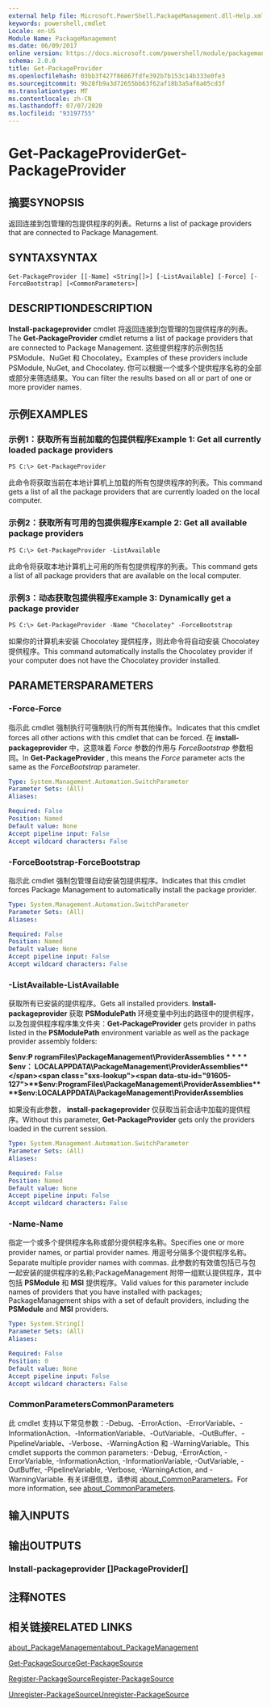 ```yaml
---
external help file: Microsoft.PowerShell.PackageManagement.dll-Help.xml
keywords: powershell,cmdlet
Locale: en-US
Module Name: PackageManagement
ms.date: 06/09/2017
online version: https://docs.microsoft.com/powershell/module/packagemanagement/get-packageprovider?view=powershell-5.1&WT.mc_id=ps-gethelp
schema: 2.0.0
title: Get-PackageProvider
ms.openlocfilehash: 03bb3f427f86867fdfe392b7b153c14b333e0fe3
ms.sourcegitcommit: 9b28fb9a3d72655bb63f62af18b3a5af6a05cd3f
ms.translationtype: MT
ms.contentlocale: zh-CN
ms.lasthandoff: 07/07/2020
ms.locfileid: "93197755"
---
```

# <span data-ttu-id="91605-103">Get-PackageProvider</span><span class="sxs-lookup"><span data-stu-id="91605-103">Get-PackageProvider</span></span>

## <span data-ttu-id="91605-104">摘要</span><span class="sxs-lookup"><span data-stu-id="91605-104">SYNOPSIS</span></span>
<span data-ttu-id="91605-105">返回连接到包管理的包提供程序的列表。</span><span class="sxs-lookup"><span data-stu-id="91605-105">Returns a list of package providers that are connected to Package Management.</span></span>

## <span data-ttu-id="91605-106">SYNTAX</span><span class="sxs-lookup"><span data-stu-id="91605-106">SYNTAX</span></span>

```
Get-PackageProvider [[-Name] <String[]>] [-ListAvailable] [-Force] [-ForceBootstrap] [<CommonParameters>]
```

## <span data-ttu-id="91605-107">DESCRIPTION</span><span class="sxs-lookup"><span data-stu-id="91605-107">DESCRIPTION</span></span>
<span data-ttu-id="91605-108">**Install-packageprovider** cmdlet 将返回连接到包管理的包提供程序的列表。</span><span class="sxs-lookup"><span data-stu-id="91605-108">The **Get-PackageProvider** cmdlet returns a list of package providers that are connected to Package Management.</span></span>
<span data-ttu-id="91605-109">这些提供程序的示例包括 PSModule、NuGet 和 Chocolatey。</span><span class="sxs-lookup"><span data-stu-id="91605-109">Examples of these providers include PSModule, NuGet, and Chocolatey.</span></span>
<span data-ttu-id="91605-110">你可以根据一个或多个提供程序名称的全部或部分来筛选结果。</span><span class="sxs-lookup"><span data-stu-id="91605-110">You can filter the results based on all or part of one or more provider names.</span></span>

## <span data-ttu-id="91605-111">示例</span><span class="sxs-lookup"><span data-stu-id="91605-111">EXAMPLES</span></span>

### <span data-ttu-id="91605-112">示例1：获取所有当前加载的包提供程序</span><span class="sxs-lookup"><span data-stu-id="91605-112">Example 1: Get all currently loaded package providers</span></span>

```
PS C:\> Get-PackageProvider
```

<span data-ttu-id="91605-113">此命令将获取当前在本地计算机上加载的所有包提供程序的列表。</span><span class="sxs-lookup"><span data-stu-id="91605-113">This command gets a list of all the package providers that are currently loaded on the local computer.</span></span>

### <span data-ttu-id="91605-114">示例2：获取所有可用的包提供程序</span><span class="sxs-lookup"><span data-stu-id="91605-114">Example 2: Get all available package providers</span></span>

```
PS C:\> Get-PackageProvider -ListAvailable
```

<span data-ttu-id="91605-115">此命令将获取本地计算机上可用的所有包提供程序的列表。</span><span class="sxs-lookup"><span data-stu-id="91605-115">This command gets a list of all package providers that are available on the local computer.</span></span>

### <span data-ttu-id="91605-116">示例3：动态获取包提供程序</span><span class="sxs-lookup"><span data-stu-id="91605-116">Example 3: Dynamically get a package provider</span></span>

```
PS C:\> Get-PackageProvider -Name "Chocolatey" -ForceBootstrap
```

<span data-ttu-id="91605-117">如果你的计算机未安装 Chocolatey 提供程序，则此命令将自动安装 Chocolatey 提供程序。</span><span class="sxs-lookup"><span data-stu-id="91605-117">This command automatically installs the Chocolatey provider if your computer does not have the Chocolatey provider installed.</span></span>

## <span data-ttu-id="91605-118">PARAMETERS</span><span class="sxs-lookup"><span data-stu-id="91605-118">PARAMETERS</span></span>

### <span data-ttu-id="91605-119">-Force</span><span class="sxs-lookup"><span data-stu-id="91605-119">-Force</span></span>
<span data-ttu-id="91605-120">指示此 cmdlet 强制执行可强制执行的所有其他操作。</span><span class="sxs-lookup"><span data-stu-id="91605-120">Indicates that this cmdlet forces all other actions with this cmdlet that can be forced.</span></span>
<span data-ttu-id="91605-121">在 **install-packageprovider** 中，这意味着 *Force* 参数的作用与 *ForceBootstrap* 参数相同。</span><span class="sxs-lookup"><span data-stu-id="91605-121">In **Get-PackageProvider** , this means the *Force* parameter acts the same as the *ForceBootstrap* parameter.</span></span>

```yaml
Type: System.Management.Automation.SwitchParameter
Parameter Sets: (All)
Aliases:

Required: False
Position: Named
Default value: None
Accept pipeline input: False
Accept wildcard characters: False
```

### <span data-ttu-id="91605-122">-ForceBootstrap</span><span class="sxs-lookup"><span data-stu-id="91605-122">-ForceBootstrap</span></span>
<span data-ttu-id="91605-123">指示此 cmdlet 强制包管理自动安装包提供程序。</span><span class="sxs-lookup"><span data-stu-id="91605-123">Indicates that this cmdlet forces Package Management to automatically install the package provider.</span></span>

```yaml
Type: System.Management.Automation.SwitchParameter
Parameter Sets: (All)
Aliases:

Required: False
Position: Named
Default value: None
Accept pipeline input: False
Accept wildcard characters: False
```

### <span data-ttu-id="91605-124">-ListAvailable</span><span class="sxs-lookup"><span data-stu-id="91605-124">-ListAvailable</span></span>
<span data-ttu-id="91605-125">获取所有已安装的提供程序。</span><span class="sxs-lookup"><span data-stu-id="91605-125">Gets all installed providers.</span></span>
<span data-ttu-id="91605-126">**Install-packageprovider** 获取 **PSModulePath** 环境变量中列出的路径中的提供程序，以及包提供程序程序集文件夹：</span><span class="sxs-lookup"><span data-stu-id="91605-126">**Get-PackageProvider** gets provider in paths listed in the **PSModulePath** environment variable as well as the package provider assembly folders:</span></span>

<span data-ttu-id="91605-127">**$env:P rogramFiles\PackageManagement\ProviderAssemblies \* \* \* \* $env： LOCALAPPDATA\PackageManagement\ProviderAssemblies**</span><span class="sxs-lookup"><span data-stu-id="91605-127">**$env:ProgramFiles\PackageManagement\ProviderAssemblies\*\*\*\*$env:LOCALAPPDATA\PackageManagement\ProviderAssemblies**</span></span>

<span data-ttu-id="91605-128">如果没有此参数， **install-packageprovider** 仅获取当前会话中加载的提供程序。</span><span class="sxs-lookup"><span data-stu-id="91605-128">Without this parameter, **Get-PackageProvider** gets only the providers loaded in the current session.</span></span>

```yaml
Type: System.Management.Automation.SwitchParameter
Parameter Sets: (All)
Aliases:

Required: False
Position: Named
Default value: None
Accept pipeline input: False
Accept wildcard characters: False
```

### <span data-ttu-id="91605-129">-Name</span><span class="sxs-lookup"><span data-stu-id="91605-129">-Name</span></span>
<span data-ttu-id="91605-130">指定一个或多个提供程序名称或部分提供程序名称。</span><span class="sxs-lookup"><span data-stu-id="91605-130">Specifies one or more provider names, or partial provider names.</span></span>
<span data-ttu-id="91605-131">用逗号分隔多个提供程序名称。</span><span class="sxs-lookup"><span data-stu-id="91605-131">Separate multiple provider names with commas.</span></span>
<span data-ttu-id="91605-132">此参数的有效值包括已与包一起安装的提供程序的名称;PackageManagement 附带一组默认提供程序，其中包括 **PSModule** 和 **MSI** 提供程序。</span><span class="sxs-lookup"><span data-stu-id="91605-132">Valid values for this parameter include names of providers that you have installed with packages; PackageManagement ships with a set of default providers, including the **PSModule** and **MSI** providers.</span></span>

```yaml
Type: System.String[]
Parameter Sets: (All)
Aliases:

Required: False
Position: 0
Default value: None
Accept pipeline input: False
Accept wildcard characters: False
```

### <span data-ttu-id="91605-133">CommonParameters</span><span class="sxs-lookup"><span data-stu-id="91605-133">CommonParameters</span></span>
<span data-ttu-id="91605-134">此 cmdlet 支持以下常见参数：-Debug、-ErrorAction、-ErrorVariable、-InformationAction、-InformationVariable、-OutVariable、-OutBuffer、-PipelineVariable、-Verbose、-WarningAction 和 -WarningVariable。</span><span class="sxs-lookup"><span data-stu-id="91605-134">This cmdlet supports the common parameters: -Debug, -ErrorAction, -ErrorVariable, -InformationAction, -InformationVariable, -OutVariable, -OutBuffer, -PipelineVariable, -Verbose, -WarningAction, and -WarningVariable.</span></span> <span data-ttu-id="91605-135">有关详细信息，请参阅 [about_CommonParameters](https://go.microsoft.com/fwlink/?LinkID=113216)。</span><span class="sxs-lookup"><span data-stu-id="91605-135">For more information, see [about_CommonParameters](https://go.microsoft.com/fwlink/?LinkID=113216).</span></span>

## <span data-ttu-id="91605-136">输入</span><span class="sxs-lookup"><span data-stu-id="91605-136">INPUTS</span></span>

## <span data-ttu-id="91605-137">输出</span><span class="sxs-lookup"><span data-stu-id="91605-137">OUTPUTS</span></span>

### <span data-ttu-id="91605-138">Install-packageprovider []</span><span class="sxs-lookup"><span data-stu-id="91605-138">PackageProvider[]</span></span>

## <span data-ttu-id="91605-139">注释</span><span class="sxs-lookup"><span data-stu-id="91605-139">NOTES</span></span>

## <span data-ttu-id="91605-140">相关链接</span><span class="sxs-lookup"><span data-stu-id="91605-140">RELATED LINKS</span></span>

[<span data-ttu-id="91605-141">about_PackageManagement</span><span class="sxs-lookup"><span data-stu-id="91605-141">about_PackageManagement</span></span>](../Microsoft.PowerShell.Core/About/about_PackageManagement.md)

[<span data-ttu-id="91605-142">Get-PackageSource</span><span class="sxs-lookup"><span data-stu-id="91605-142">Get-PackageSource</span></span>](Get-PackageSource.md)

[<span data-ttu-id="91605-143">Register-PackageSource</span><span class="sxs-lookup"><span data-stu-id="91605-143">Register-PackageSource</span></span>](Register-PackageSource.md)

[<span data-ttu-id="91605-144">Unregister-PackageSource</span><span class="sxs-lookup"><span data-stu-id="91605-144">Unregister-PackageSource</span></span>](Unregister-PackageSource.md)
